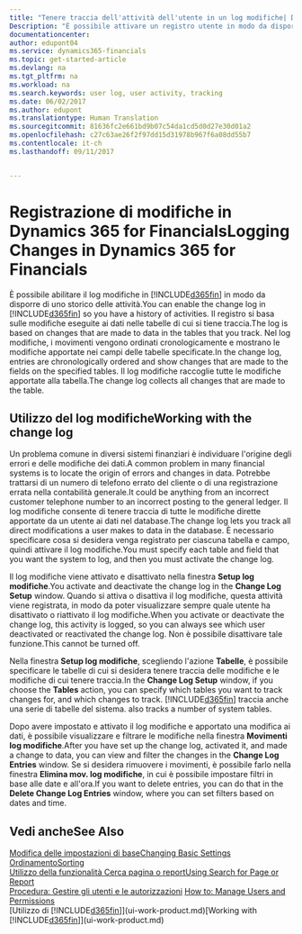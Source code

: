 ```yaml
---
title: "Tenere traccia dell'attività dell'utente in un log modifiche| Documenti Microsoft"
Description: "È possibile attivare un registro utente in modo da disporre di uno storico di tutte le modifiche apportate ai dati delle tabelle tracciate."
documentationcenter: 
author: edupont04
ms.service: dynamics365-financials
ms.topic: get-started-article
ms.devlang: na
ms.tgt_pltfrm: na
ms.workload: na
ms.search.keywords: user log, user activity, tracking
ms.date: 06/02/2017
ms.author: edupont
ms.translationtype: Human Translation
ms.sourcegitcommit: 81636fc2e661bd9b07c54da1cd5d0d27e30d01a2
ms.openlocfilehash: c27c63ae26f2f97dd15d31978b967f6a08dd55b7
ms.contentlocale: it-ch
ms.lasthandoff: 09/11/2017


---
```

# <a name="logging-changes-in-dynamics-365-for-financials"></a><span data-ttu-id="963c6-103">Registrazione di modifiche in Dynamics 365 for Financials</span><span class="sxs-lookup"><span data-stu-id="963c6-103">Logging Changes in Dynamics 365 for Financials</span></span>
<span data-ttu-id="963c6-104">È possibile abilitare il log modifiche in [!INCLUDE[d365fin](includes/d365fin_md.md)] in modo da disporre di uno storico delle attività.</span><span class="sxs-lookup"><span data-stu-id="963c6-104">You can enable the change log in [!INCLUDE[d365fin](includes/d365fin_md.md)] so you have a history of activities.</span></span> <span data-ttu-id="963c6-105">Il registro si basa sulle modifiche eseguite ai dati nelle tabelle di cui si tiene traccia.</span><span class="sxs-lookup"><span data-stu-id="963c6-105">The log is based on changes that are made to data in the tables that you track.</span></span> <span data-ttu-id="963c6-106">Nel log modifiche, i movimenti vengono ordinati cronologicamente e mostrano le modifiche apportate nei campi delle tabelle specificate.</span><span class="sxs-lookup"><span data-stu-id="963c6-106">In the change log, entries are chronologically ordered and show changes that are made to the fields on the specified tables.</span></span> <span data-ttu-id="963c6-107">Il log modifiche raccoglie tutte le modifiche apportate alla tabella.</span><span class="sxs-lookup"><span data-stu-id="963c6-107">The change log collects all changes that are made to the table.</span></span>  

## <a name="working-with-the-change-log"></a><span data-ttu-id="963c6-108">Utilizzo del log modifiche</span><span class="sxs-lookup"><span data-stu-id="963c6-108">Working with the change log</span></span>
<span data-ttu-id="963c6-109">Un problema comune in diversi sistemi finanziari è individuare l'origine degli errori e delle modifiche dei dati.</span><span class="sxs-lookup"><span data-stu-id="963c6-109">A common problem in many financial systems is to locate the origin of errors and changes in data.</span></span> <span data-ttu-id="963c6-110">Potrebbe trattarsi di un numero di telefono errato del cliente o di una registrazione errata nella contabilità generale.</span><span class="sxs-lookup"><span data-stu-id="963c6-110">It could be anything from an incorrect customer telephone number to an incorrect posting to the general ledger.</span></span> <span data-ttu-id="963c6-111">Il log modifiche consente di tenere traccia di tutte le modifiche dirette apportate da un utente ai dati nel database.</span><span class="sxs-lookup"><span data-stu-id="963c6-111">The change log lets you track all direct modifications a user makes to data in the database.</span></span> <span data-ttu-id="963c6-112">È necessario specificare cosa si desidera venga registrato per ciascuna tabella e campo, quindi attivare il log modifiche.</span><span class="sxs-lookup"><span data-stu-id="963c6-112">You must specify each table and field that you want the system to log, and then you must activate the change log.</span></span>  

<span data-ttu-id="963c6-113">Il log modifiche viene attivato e disattivato nella finestra **Setup log modifiche**.</span><span class="sxs-lookup"><span data-stu-id="963c6-113">You activate and deactivate the change log in the **Change Log Setup** window.</span></span> <span data-ttu-id="963c6-114">Quando si attiva o disattiva il log modifiche, questa attività viene registrata, in modo da poter visualizzare sempre quale utente ha disattivato o riattivato il log modifiche.</span><span class="sxs-lookup"><span data-stu-id="963c6-114">When you activate or deactivate the change log, this activity is logged, so you can always see which user deactivated or reactivated the change log.</span></span> <span data-ttu-id="963c6-115">Non è possibile disattivare tale funzione.</span><span class="sxs-lookup"><span data-stu-id="963c6-115">This cannot be turned off.</span></span>  

<span data-ttu-id="963c6-116">Nella finestra **Setup log modifiche**, scegliendo l'azione **Tabelle**, è possibile specificare le tabelle di cui si desidera tenere traccia delle modifiche e le modifiche di cui tenere traccia.</span><span class="sxs-lookup"><span data-stu-id="963c6-116">In the **Change Log Setup** window, if you choose the **Tables** action, you can specify which tables you want to track changes for, and which changes to track.</span></span> [!INCLUDE[d365fin](includes/d365fin_md.md)]<span data-ttu-id="963c6-117"> traccia anche una serie di tabelle del sistema.</span><span class="sxs-lookup"><span data-stu-id="963c6-117"> also tracks a number of system tables.</span></span>

<span data-ttu-id="963c6-118">Dopo avere impostato e attivato il log modifiche e apportato una modifica ai dati, è possibile visualizzare e filtrare le modifiche nella finestra **Movimenti log modifiche**.</span><span class="sxs-lookup"><span data-stu-id="963c6-118">After you have set up the change log, activated it, and made a change to data, you can view and filter the changes in the **Change Log Entries** window.</span></span> <span data-ttu-id="963c6-119">Se si desidera rimuovere i movimenti, è possibile farlo nella finestra **Elimina mov. log modifiche**, in cui è possibile impostare filtri in base alle date e all'ora.</span><span class="sxs-lookup"><span data-stu-id="963c6-119">If you want to delete entries, you can do that in the **Delete Change Log Entries** window, where you can set filters based on dates and time.</span></span>  

## <a name="see-also"></a><span data-ttu-id="963c6-120">Vedi anche</span><span class="sxs-lookup"><span data-stu-id="963c6-120">See Also</span></span>
[<span data-ttu-id="963c6-121">Modifica delle impostazioni di base</span><span class="sxs-lookup"><span data-stu-id="963c6-121">Changing Basic Settings</span></span>](ui-change-basic-settings.md)  
[<span data-ttu-id="963c6-122">Ordinamento</span><span class="sxs-lookup"><span data-stu-id="963c6-122">Sorting</span></span>](ui-sorting.md)  
[<span data-ttu-id="963c6-123">Utilizzo della funzionalità Cerca pagina o report</span><span class="sxs-lookup"><span data-stu-id="963c6-123">Using Search for Page or Report</span></span>](ui-search.md)  
<span data-ttu-id="963c6-124">[Procedura: Gestire gli utenti e le autorizzazioni](ui-how-users-permissions.md)  </span><span class="sxs-lookup"><span data-stu-id="963c6-124">[How to: Manage Users and Permissions](ui-how-users-permissions.md)  </span></span>  
<span data-ttu-id="963c6-125">[Utilizzo di [!INCLUDE[d365fin](includes/d365fin_md.md)]](ui-work-product.md)</span><span class="sxs-lookup"><span data-stu-id="963c6-125">[Working with [!INCLUDE[d365fin](includes/d365fin_md.md)]](ui-work-product.md)</span></span>  

